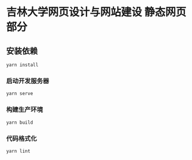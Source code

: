 # 吉林大学网页设计与网站建设 静态网页部分

## 安装依赖

```
yarn install
```

### 启动开发服务器

```
yarn serve
```

### 构建生产环境

```
yarn build
```

### 代码格式化

```
yarn lint
```
